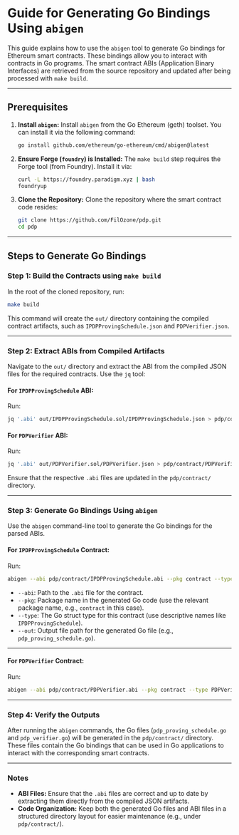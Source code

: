 # Guide for Generating Go Bindings Using `abigen`

This guide explains how to use the `abigen` tool to generate Go bindings for Ethereum smart contracts. These bindings allow you to interact with contracts in Go programs. The smart contract ABIs (Application Binary Interfaces) are retrieved from the source repository and updated after being processed with `make build`.

---

## Prerequisites

1. **Install `abigen`:**
   Install `abigen` from the Go Ethereum (geth) toolset. You can install it via the following command:

   ```bash
   go install github.com/ethereum/go-ethereum/cmd/abigen@latest
   ```

2. **Ensure Forge (`foundry`) is Installed:**
   The `make build` step requires the Forge tool (from Foundry). Install it via:

   ```bash
   curl -L https://foundry.paradigm.xyz | bash
   foundryup
   ```

3. **Clone the Repository:**
   Clone the repository where the smart contract code resides:

   ```bash
   git clone https://github.com/FilOzone/pdp.git
   cd pdp
   ```

---

## Steps to Generate Go Bindings

### Step 1: Build the Contracts using `make build`

In the root of the cloned repository, run:

```bash
make build
```

This command will create the `out/` directory containing the compiled contract artifacts, such as `IPDPProvingSchedule.json` and `PDPVerifier.json`.

---

### Step 2: Extract ABIs from Compiled Artifacts

Navigate to the `out/` directory and extract the ABI from the compiled JSON files for the required contracts. Use the `jq` tool:

#### For `IPDPProvingSchedule` ABI:

Run:

```bash
jq '.abi' out/IPDPProvingSchedule.sol/IPDPProvingSchedule.json > pdp/contract/IPDPProvingSchedule.abi
```

#### For `PDPVerifier` ABI:

Run:

```bash
jq '.abi' out/PDPVerifier.sol/PDPVerifier.json > pdp/contract/PDPVerifier.abi
```

Ensure that the respective `.abi` files are updated in the `pdp/contract/` directory.

---

### Step 3: Generate Go Bindings Using `abigen`

Use the `abigen` command-line tool to generate the Go bindings for the parsed ABIs.

#### For `IPDPProvingSchedule` Contract:

Run:

```bash
abigen --abi pdp/contract/IPDPProvingSchedule.abi --pkg contract --type IPDPProvingSchedule --out pdp/contract/pdp_proving_schedule.go
```

- `--abi`: Path to the `.abi` file for the contract.
- `--pkg`: Package name in the generated Go code (use the relevant package name, e.g., `contract` in this case).
- `--type`: The Go struct type for this contract (use descriptive names like `IPDPProvingSchedule`).
- `--out`: Output file path for the generated Go file (e.g., `pdp_proving_schedule.go`).

---

#### For `PDPVerifier` Contract:

Run:

```bash
abigen --abi pdp/contract/PDPVerifier.abi --pkg contract --type PDPVerifier --out pdp/contract/pdp_verifier.go
```

---

### Step 4: Verify the Outputs

After running the `abigen` commands, the Go files (`pdp_proving_schedule.go` and `pdp_verifier.go`) will be generated in the `pdp/contract/` directory. These files contain the Go bindings that can be used in Go applications to interact with the corresponding smart contracts.

---

### Notes

- **ABI Files:** Ensure that the `.abi` files are correct and up to date by extracting them directly from the compiled JSON artifacts.
- **Code Organization:** Keep both the generated Go files and ABI files in a structured directory layout for easier maintenance (e.g., under `pdp/contract/`).